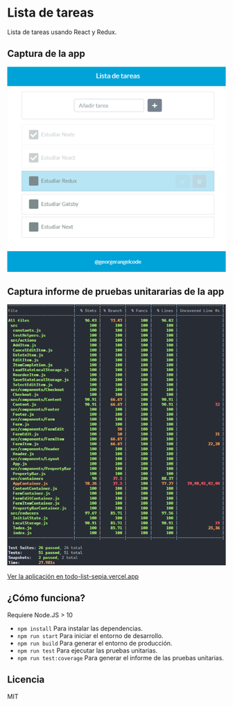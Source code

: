 # Lista de tareas

Lista de tareas usando React y Redux.

## Captura de la app

![Captura de la app](./.readme-static/screenshot-app.png)

## Captura informe de pruebas unitararias de la app

![Captura informe de pruebas unitararias de la app](./.readme-static/screenshot-report-test.png)

[Ver la aplicación en todo-list-sepia.vercel.app](todo-list-sepia.vercel.app)

## ¿Cómo funciona?

Requiere Node.JS > 10

- `npm install` Para instalar las dependencias.
- `npm run start` Para iniciar el entorno de desarrollo.
- `npm run build` Para generar el entorno de producción.
- `npm run test` Para ejecutar las pruebas unitarias.
- `npm run test:coverage` Para generar el informe de las pruebas unitarias.

## Licencia

MIT
